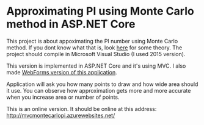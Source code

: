# Approximating PI using Monte Carlo method in ASP.NET Core

This project is about appoximating the PI number using Monte Carlo method. If you dont know what that is, look [here](http://www.eveandersson.com/pi/monte-carlo-circle) for some theory.
The project should compile in Microsoft Visual Studio (I used 2015 version).

This version is implemented in ASP.NET Core and it's using MVC. I also made [WebForms version of this application](https://github.com/MaciejWanat/WebMonteCarloPI).

Application will ask you how many points to draw and how wide area should it use. You can observe how approximation gets more and more accurate when you increase area or number of points.

This is an online version. It should be online at this address:
http://mvcmontecarlopi.azurewebsites.net/